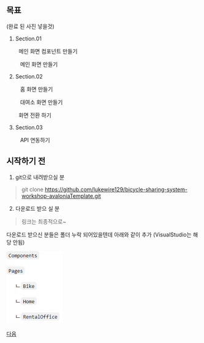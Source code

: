 ## 목표

(완료 된 사진 넣을것)
1. Section.01

&emsp; &emsp;메인 화면 컴포넌트 만들기

&emsp; &emsp; 메인 화면 만들기

2. Section.02

&emsp; &emsp; 홈 화면 만들기

&emsp; &emsp; 대여소 화면 만들기

&emsp; &emsp;화면 전환 하기

3. Section.03

&emsp; &emsp; API 연동하기

## 시작하기 전

1. git으로 내려받으실 분
> git clone https://github.com/lukewire129/bicycle-sharing-system-workshop-avaloniaTemplate.git

2. 다운로드 받으 실 분

> 링크는 최종적으로~

다운로드 받으신 분들은 폴더 누락 되어있을텐데 아래와 같이 추가 (VisualStudio는 해당 안됨)

![img.png](img.png)

[다음](https://github.com/blazorstudy/bicycle-sharing-system-workshop/tree/main/src/BicycleSharingSystem.Kiosk/manual/Section.01)
